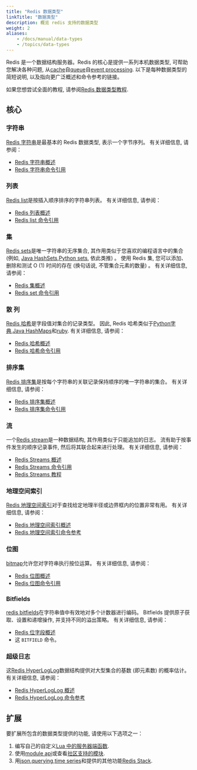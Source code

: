 ```yaml
---
title: "Redis 数据类型"
linkTitle: "数据类型"
description: 概览 redis 支持的数据类型
weight: 2
aliases:
    - /docs/manual/data-types
    - /topics/data-types
---
```



Redis 是一个数据结构服务器。Redis 的核心是提供一系列本机数据类型, 可帮助您解决各种问题, 从[cache](/docs/manual/client-side-caching/)自[queue](/docs/data-types/lists/)自[event processing](/docs/data-types/streams/).
以下是每种数据类型的简短说明, 以及指向更广泛概述和命令参考的链接。

如果您想尝试全面的教程, 请参阅[Redis 数据类型教程](/docs/data-types/tutorial/).

## 核心

### 字符串

[Redis 字符串](/docs/data-types/strings)是最基本的 Redis 数据类型, 表示一个字节序列。
有关详细信息, 请参阅：

*   [Redis 字符串概述](/docs/data-types/strings/)
*   [Redis 字符串命令引用](/commands/?group=string)

### 列表

[Redis list](/docs/data-types/lists)是按插入顺序排序的字符串列表。
有关详细信息, 请参阅：

*   [Redis 列表概述](/docs/data-types/lists/)
*   [Redis list 命令引用](/commands/?group=list)

### 集

[Redis sets](/docs/data-types/sets)是唯一字符串的无序集合, 其作用类似于您喜欢的编程语言中的集合 (例如, [Java HashSets](https://docs.oracle.com/javase/7/docs/api/java/util/HashSet.html),[Python sets](https://docs.python.org/3.10/library/stdtypes.html#set-types-set-frozenset), 依此类推) 。
使用 Redis 集,  您可以添加、 删除和测试 O (1)  时间的存在  (换句话说,  不管集合元素的数量) 。
有关详细信息, 请参阅：

*   [Redis 集概述](/docs/data-types/sets/)
*   [Redis set 命令引用](/commands/?group=set)

### 散 列

[Redis 哈希](/docs/data-types/hashes)是字段值对集合的记录类型。
因此, Redis 哈希类似于[Python字典](https://docs.python.org/3/tutorial/datastructures.html#dictionaries),[Java HashMaps](https://docs.oracle.com/javase/8/docs/api/java/util/HashMap.html)和[ruby](https://ruby-doc.org/core-3.1.2/Hash.html).
有关详细信息, 请参阅：

*   [Redis 哈希概述](/docs/data-types/hashes/)
*   [Redis 哈希命令引用](/commands/?group=hash)

### 排序集

[Redis 排序集](/docs/data-types/sorted-sets)是按每个字符串的关联记录保持顺序的唯一字符串的集合。
有关详细信息, 请参阅：

*   [Redis 排序集概述](/docs/data-types/sorted-sets)
*   [Redis 排序集命令引用](/commands/?group=sorted-set)

### 流

一个[Redis stream](/docs/data-types/streams)是一种数据结构, 其作用类似于只能追加的日志。
流有助于按事件发生的顺序记录事件, 然后将其联合起来进行处理。
有关详细信息, 请参阅：

*   [Redis Streams 概述](/docs/data-types/streams)
*   [Redis Streams 命令引用](/commands/?group=streams)
*   [Redis Streams 教程](/docs/data-types/streams-tutorial)

### 地理空间索引

[Redis 地理空间索引](/docs/data-types/geospatial)对于查找给定地理半径或边界框内的位置非常有用。
有关详细信息, 请参阅：

*   [Redis 地理空间索引概述](/docs/data-types/geospatial/)
*   [Redis 地理空间索引命令参考](/commands/?group=geo)

### 位图

[bitmap](/docs/data-types/bitmaps/)允许您对字符串执行按位运算。
有关详细信息, 请参阅：

*   [Redis 位图概述](/docs/data-types/bitmaps/)
*   [Redis 位图命令引用](/commands/?group=bitmap)

### Bitfields

[redis bitfields](/docs/data-types/bitfields/)在字符串值中有效地对多个计数器进行编码。
Bitfields 提供原子获取、设置和递增操作, 并支持不同的溢出策略。
有关详细信息, 请参阅：

*   [Redis 位字段概述](/docs/data-types/bitfields/)
*   这 `BITFIELD` 命令。

### 超级日志

这[Redis HyperLogLog](/docs/data-types/hyperloglogs)数据结构提供对大型集合的基数 (即元素数) 的概率估计。有关详细信息, 请参阅：

*   [Redis HyperLogLog 概述](/docs/data-types/hyperloglogs)
*   [Redis HyperLogLog 命令参考](/commands/?group=hyperloglog)

## 扩展

要扩展所包含的数据类型提供的功能, 请使用以下选项之一：

1.  编写自己的自定义[Lua 中的服务器端函数](/docs/manual/programmability/).
2.  使用[module api](/docs/reference/modules/)或查看[社区支持的模块](/docs/modules/).
3.  用[json](/docs/stack/json/),[querying](/docs/stack/search/),[time series](/docs/stack/timeseries/)和提供的其他功能[Redis Stack](/docs/stack/).
